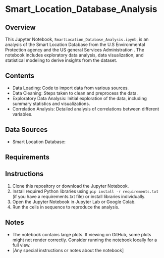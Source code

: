 # Smart_Location_Database_Analysis

## Overview
This Jupyter Notebook, `SmartLocation_Database_Analysis.ipynb`, is an analysis of the Smart Location Database from the U.S Environmental Protection agency and the US general Services Administration . The notebook includes exploratory data analysis, data visualization, and statistical modeling to derive insights from the dataset.

## Contents
- Data Loading: Code to import data from various sources.
- Data Cleaning: Steps taken to clean and preprocess the data.
- Exploratory Data Analysis: Initial exploration of the data, including summary statistics and visualizations.
- Correlation Analysis: Detailed analysis of correlations between different variables.

## Data Sources
- Smart Location Database:

## Requirements


## Instructions
1. Clone this repository or download the Jupyter Notebook.
2. Install required Python libraries using `pip install -r requirements.txt` (if you have a requirements.txt file) or install libraries individually.
3. Open the Jupyter Notebook in Jupyter Lab or Google Colab.
4. Run the cells in sequence to reproduce the analysis.

## Notes
- The notebook contains large plots. If viewing on GitHub, some plots might not render correctly. Consider running the notebook locally for a full view.
- [Any special instructions or notes about the notebook]
